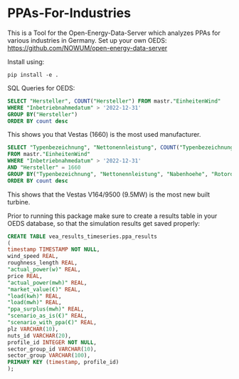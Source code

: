 # PPAs-For-Industries
This is a Tool for the Open-Energy-Data-Server which analyzes PPAs for various industries in Germany.
Set up your own OEDS: https://github.com/NOWUM/open-energy-data-server

Install using:

```
pip install -e .
```
SQL Queries for OEDS:
```SQL
SELECT "Hersteller", COUNT("Hersteller") FROM mastr."EinheitenWind"
WHERE "Inbetriebnahmedatum" > '2022-12-31'
GROUP BY("Hersteller")
ORDER BY count desc
```
This shows you that Vestas (1660) is the most used manufacturer.
```SQL
SELECT "Typenbezeichnung", "Nettonennleistung", COUNT("Typenbezeichnung"), "Nabenhoehe", "Rotordurchmesser"
FROM mastr."EinheitenWind"
WHERE "Inbetriebnahmedatum" > '2022-12-31'
AND "Hersteller" = 1660
GROUP BY("Typenbezeichnung", "Nettonennleistung", "Nabenhoehe", "Rotordurchmesser")
ORDER BY count desc
```
This shows that the Vestas V164/9500 (9.5MW) is the most new built turbine.

Prior to running this package make sure to create a results table in your OEDS database, so that the simulation results get saved properly:
```SQL
CREATE TABLE vea_results_timeseries.ppa_results
(
timestamp TIMESTAMP NOT NULL,
wind_speed REAL,
roughness_length REAL,
"actual_power(w)" REAL,
price REAL,
"actual_power(mwh)" REAL,
"market_value(€)" REAL,
"load(kwh)" REAL,
"load(mwh)" REAL,
"ppa_surplus(mwh)" REAL,
"scenario_as_is(€)" REAL,
"scenario_with_ppa(€)" REAL,
plz VARCHAR(10),
nuts_id VARCHAR(20),
profile_id INTEGER NOT NULL,
sector_group_id VARCHAR(10),
sector_group VARCHAR(100),
PRIMARY KEY (timestamp, profile_id)
);
```